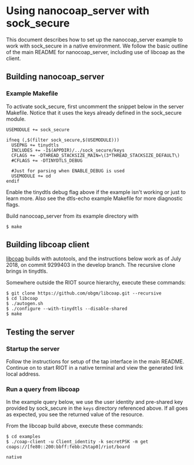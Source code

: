 # Using nanocoap_server with sock_secure

This document describes how to set up the nanocoap_server example to work with
sock_secure in a native environment. We follow the basic outline of the main
README for nanocoap_server, including use of libcoap as the client.

## Building nanocoap_server

### Example Makefile

To activate sock_secure, first uncomment the snippet below in the server
Makefile. Notice that it uses the keys already defined in the sock_secure module.

```
USEMODULE += sock_secure

ifneq (,$(filter sock_secure,$(USEMODULE)))
  USEPKG += tinydtls
  INCLUDES += -I$(APPDIR)/../sock_secure/keys
  CFLAGS += -DTHREAD_STACKSIZE_MAIN=\(3*THREAD_STACKSIZE_DEFAULT\)
  #CFLAGS += -DTINYDTLS_DEBUG

  #Just for parsing when ENABLE_DEBUG is used
  USEMODULE += od
endif
```
Enable the tinydtls debug flag above if the example isn't working or just to
learn more. Also see the dtls-echo example Makefile for more diagnostic flags.

Build nanocoap_server from its example directory with
```
$ make
```

## Building libcoap client

[libcoap](https://libcoap.net/) builds with autotools, and the instructions
below work as of July 2018, on commit 9299403 in the develop branch. The
recursive clone brings in tinydtls.

Somewhere outside the RIOT source hierarchy, execute these commands:
```
$ git clone https://github.com/obgm/libcoap.git --recursive
$ cd libcoap
$ ./autogen.sh 
$ ./configure --with-tinydtls --disable-shared
$ make
```

## Testing the server

### Startup the server
Follow the instructions for setup of the tap interface in the main README.
Continue on to start RIOT in a native terminal and view the generated link
local address.

### Run a query from libcoap
In the example query below, we use the user identity and pre-shared key provided
by sock_secure in the `keys` directory referenced above. If all goes as expected,
you see the returned value of the resource.

From the libcoap build above, execute these commands:
```
$ cd examples
$ ./coap-client -u Client_identity -k secretPSK -m get coaps://[fe80::200:bbff:febb:2%tap0]/riot/board

native
```
